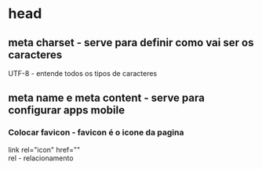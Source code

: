 # head

## meta charset - serve para definir como vai ser os caracteres <br>
  UTF-8 - entende todos os tipos de caracteres
## meta name e meta content - serve para configurar apps mobile
### Colocar favicon - favicon é o icone da pagina
  link rel="icon" href="" <br>
  rel - relacionamento

